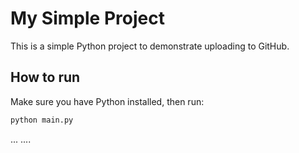 # My Simple Project

This is a simple Python project to demonstrate uploading to GitHub.

## How to run

Make sure you have Python installed, then run:

```bash
python main.py
```
...
....
